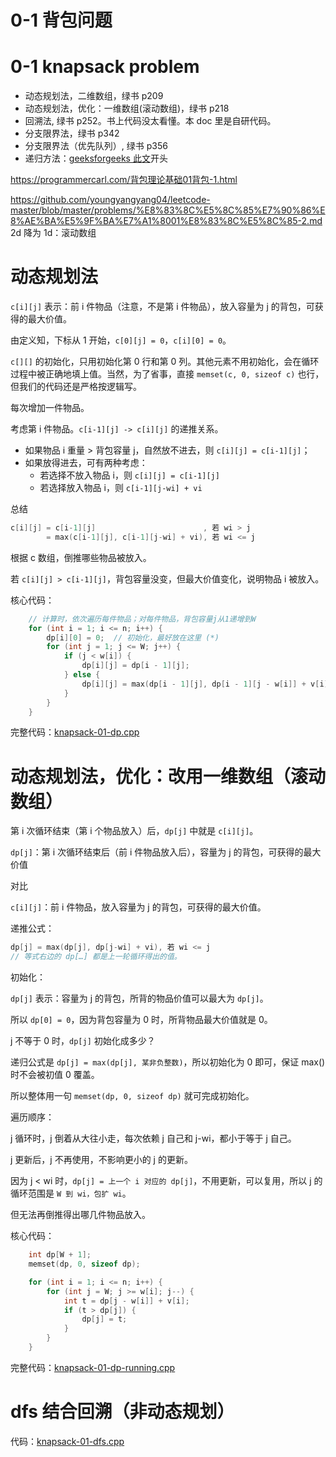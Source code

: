# 0-1 背包问题
# 0-1 knapsack problem

- 动态规划法，二维数组，绿书 p209
- 动态规划法，优化：一维数组(滚动数组)，绿书 p218
- 回溯法, 绿书 p252。书上代码没太看懂。本 doc 里是自研代码。
- 分支限界法，绿书 p342
- 分支限界法（优先队列）, 绿书 p356
- 递归方法：[geeksforgeeks 此文](https://www.geeksforgeeks.org/0-1-knapsack-problem-dp-10/)开头

https://programmercarl.com/背包理论基础01背包-1.html

https://github.com/youngyangyang04/leetcode-master/blob/master/problems/%E8%83%8C%E5%8C%85%E7%90%86%E8%AE%BA%E5%9F%BA%E7%A1%8001%E8%83%8C%E5%8C%85-2.md
2d 降为 1d：滚动数组

# 动态规划法

`c[i][j]` 表示：前 i 件物品（注意，不是第 i 件物品），放入容量为 j 的背包，可获得的最大价值。

由定义知，下标从 1 开始，`c[0][j] = 0`，`c[i][0] = 0`。

`c[][]` 的初始化，只用初始化第 0 行和第 0 列。其他元素不用初始化，会在循环过程中被正确地填上值。当然，为了省事，直接 `memset(c, 0, sizeof c)` 也行，但我们的代码还是严格按逻辑写。

每次增加一件物品。

考虑第 i 件物品。`c[i-1][j] -> c[i][j]` 的递推关系。

- 如果物品 i 重量 > 背包容量 j，自然放不进去，则 `c[i][j] = c[i-1][j]`；
- 如果放得进去，可有两种考虑：
  - 若选择不放入物品 i，则 `c[i][j] = c[i-1][j]`
  - 若选择放入物品 i，则 `c[i-1][j-wi] + vi`

总结

```cpp
c[i][j] = c[i-1][j]                        , 若 wi > j
        = max(c[i-1][j], c[i-1][j-wi] + vi), 若 wi <= j
```

根据 c 数组，倒推哪些物品被放入。

若 `c[i][j] > c[i-1][j]`，背包容量没变，但最大价值变化，说明物品 i 被放入。

核心代码：

```cpp
    // 计算时，依次遍历每件物品；对每件物品，背包容量j从1递增到W
    for (int i = 1; i <= n; i++) {
        dp[i][0] = 0;  // 初始化，最好放在这里 (*)
        for (int j = 1; j <= W; j++) {
            if (j < w[i]) {
                dp[i][j] = dp[i - 1][j];
            } else {
                dp[i][j] = max(dp[i - 1][j], dp[i - 1][j - w[i]] + v[i]);
            }
        }
    }
```

完整代码：[knapsack-01-dp.cpp](code/knapsack-01-dp.cpp)

# 动态规划法，优化：改用一维数组（滚动数组）

第 i 次循环结束（第 i 个物品放入）后，`dp[j]` 中就是 `c[i][j]`。

`dp[j]`：第 i 次循环结束后（前 i 件物品放入后），容量为 j 的背包，可获得的最大价值

对比

`c[i][j]`：前 i 件物品，放入容量为 j 的背包，可获得的最大价值。

递推公式：

```cpp
dp[j] = max(dp[j], dp[j-wi] + vi), 若 wi <= j
// 等式右边的 dp[…] 都是上一轮循环得出的值。
```

初始化：

`dp[j]` 表示：容量为 j 的背包，所背的物品价值可以最大为 `dp[j]`。

所以 `dp[0] = 0`，因为背包容量为 0 时，所背物品最大价值就是 0。

j 不等于 0 时，`dp[j]` 初始化成多少？

递归公式是 `dp[j] = max(dp[j], 某非负整数)`，所以初始化为 0 即可，保证 max() 时不会被初值 0 覆盖。

所以整体用一句 `memset(dp, 0, sizeof dp)` 就可完成初始化。

遍历顺序：

j 循环时，j 倒着从大往小走，每次依赖 j 自己和 j-wi，都小于等于 j 自己。

j 更新后，j 不再使用，不影响更小的 j 的更新。

因为 j < wi 时，`dp[j] = 上一个 i 对应的 dp[j]`，不用更新，可以复用，所以 j 的循环范围是 `W 到 wi，包扩 wi`。

但无法再倒推得出哪几件物品放入。

核心代码：

```cpp
    int dp[W + 1];
    memset(dp, 0, sizeof dp);

    for (int i = 1; i <= n; i++) {
        for (int j = W; j >= w[i]; j--) {
            int t = dp[j - w[i]] + v[i];
            if (t > dp[j]) {
                dp[j] = t;
            }
        }
    }
```

完整代码：[knapsack-01-dp-running.cpp](code/knapsack-01-dp-running.cpp)

# dfs 结合回溯（非动态规划）

代码：[knapsack-01-dfs.cpp](code/knapsack-01-dfs.cpp)
